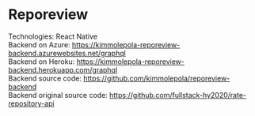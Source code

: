 # Reporeview

Technologies: React Native <br />
Backend on Azure: https://kimmolepola-reporeview-backend.azurewebsites.net/graphql <br />
Backend on Heroku: https://kimmolepola-reporeview-backend.herokuapp.com/graphql <br />
Backend source code: https://github.com/kimmolepola/reporeview-backend <br />
Backend original source code: https://github.com/fullstack-hy2020/rate-repository-api